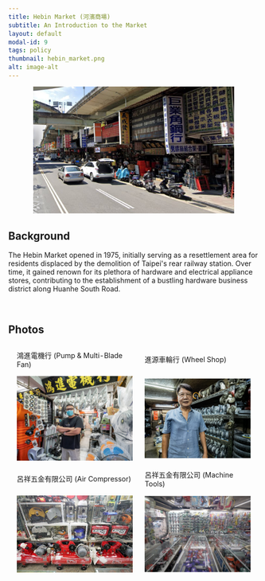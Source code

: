 ```yaml
---
title: Hebin Market (河濱商場)
subtitle: An Introduction to the Market
layout: default
modal-id: 9
tags: policy
thumbnail: hebin_market.png
alt: image-alt
---
```

<html>
<head>
    <meta name="viewport" content="width=device-width, initial-scale=1.0">
    <style>
        table {
            border-collapse: separate;
            border-spacing: 10px;
        }
        table img {
            max-width: 100%;
            height: auto;
        }
    </style>
</head>
<body>
    <div style="text-align: center;">
        <img src="img/portfolio/hebin_market.png" alt="market" style="max-width: 80%; height: auto;">
    </div>
    <h2>Background</h2>
    <p>The Hebin Market opened in 1975, initially serving as a resettlement area for residents displaced by the demolition of Taipei's rear railway station. Over time, it gained renown for its plethora of hardware and electrical appliance stores, contributing to the establishment of a bustling hardware business district along Huanhe South Road.</p>
    <br>
    <h2>Photos</h2>
    <table>
        <tr>
            <td>鴻進電機行 (Pump & Multi-Blade Fan) </td>
            <td>進源車輪行 (Wheel Shop)</td>
        </tr>
        <tr>
            <td><img src="img/portfolio/pump_fan.jpg" alt="Pump & Fan" style="max-width: 100%; height: auto;"></td>
            <td><img src="img/portfolio/wheel_shop.jpg" alt="Wheel Shop" style="max-width: 100%; height: auto;"></td>
        </tr>
        <tr>
            <td>呂祥五金有限公司 (Air Compressor)</td>
            <td>呂祥五金有限公司 (Machine Tools)</td>
        </tr>
        <tr>
            <td><img src="img/portfolio/air_compressor.jpg" alt="Air Compressor" style="max-width: 100%; height: auto;"></td>
            <td><img src="img/portfolio/machine_tools.jpg" alt="Machine Tools" style="max-width: 100%; height: auto;"></td>
        </tr>
    </table>
    <br>
</body>
</html>

